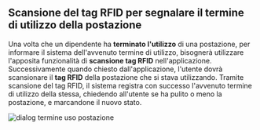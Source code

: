## Scansione del tag RFID per segnalare il termine di utilizzo della postazione
Una volta che un dipendente ha **terminato l'utilizzo** di una postazione, per informare il sistema dell'avvenuto termine di utilizzo, bisognerà utilizzare l'apposita funzionalità di **scansione tag RFID** nell'applicazione.
Successivamente quando chiesto dall'applicazione, l'utente dovrà scansionare il **tag RFID** della postazione che si stava utilizzando.
Tramite scansione del tag RFID, il sistema registra con successo l'avvenuto termine di utilizzo della stessa, chiedendo all'utente se ha pulito o meno la postazione, e marcandone il nuovo stato.

![dialog termine uso postazione](/assets/mobile/termine_uso_postazione.png)